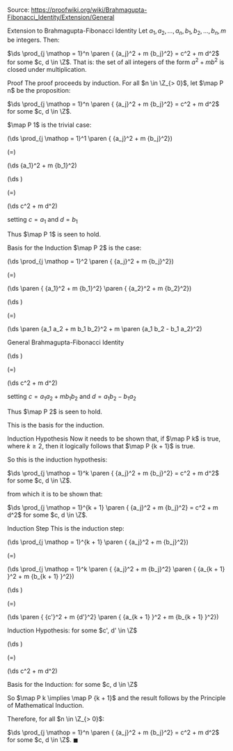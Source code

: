 # 

Source: https://proofwiki.org/wiki/Brahmagupta-Fibonacci_Identity/Extension/General



Extension to Brahmagupta-Fibonacci Identity
Let $a_1, a_2, \ldots, a_n, b_1, b_2, \ldots, b_n, m$ be integers.
Then:

$\ds \prod_{j \mathop = 1}^n \paren { {a_j}^2 + m {b_j}^2} = c^2 + m d^2$
for some $c, d \in \Z$.
That is: the set of all integers of the form $a^2 + m b^2$ is closed under multiplication.


Proof
The proof proceeds by induction.
For all $n \in \Z_{> 0}$, let $\map P n$ be the proposition:

$\ds \prod_{j \mathop = 1}^n \paren { {a_j}^2 + m {b_j}^2} = c^2 + m d^2$
for some $c, d \in \Z$.

$\map P 1$ is the trivial case:














\(\ds \prod_{j \mathop = 1}^1 \paren { {a_j}^2 + m {b_j}^2}\)

\(=\)







\(\ds {a_1}^2 + m {b_1}^2\)




















\(\ds \)

\(=\)







\(\ds c^2 + m d^2\)





setting $c = a_1$ and $d = b_1$



Thus $\map P 1$ is seen to hold.


Basis for the Induction
$\map P 2$ is the case:














\(\ds \prod_{j \mathop = 1}^2 \paren { {a_j}^2 + m {b_j}^2}\)

\(=\)







\(\ds \paren { {a_1}^2 + m {b_1}^2} \paren { {a_2}^2 + m {b_2}^2}\)




















\(\ds \)

\(=\)







\(\ds \paren {a_1 a_2 + m b_1 b_2}^2 + m \paren {a_1 b_2 - b_1 a_2}^2\)





General Brahmagupta-Fibonacci Identity














\(\ds \)

\(=\)







\(\ds c^2 + m d^2\)





setting $c = a_1 a_2 + m b_1 b_2$ and $d = a_1 b_2 - b_1 a_2$



Thus $\map P 2$ is seen to hold.

This is the basis for the induction.


Induction Hypothesis
Now it needs to be shown that, if $\map P k$ is true, where $k \ge 2$, then it logically follows that $\map P {k + 1}$ is true.

So this is the induction hypothesis:

$\ds \prod_{j \mathop = 1}^k \paren { {a_j}^2 + m {b_j}^2} = c^2 + m d^2$
for some $c, d \in \Z$.

from which it is to be shown that:

$\ds \prod_{j \mathop = 1}^{k + 1} \paren { {a_j}^2 + m {b_j}^2} = c^2 + m d^2$
for some $c, d \in \Z$.


Induction Step
This is the induction step:















\(\ds \prod_{j \mathop = 1}^{k + 1} \paren { {a_j}^2 + m {b_j}^2}\)

\(=\)







\(\ds \prod_{j \mathop = 1}^k \paren { {a_j}^2 + m {b_j}^2} \paren { {a_{k + 1} }^2 + m {b_{k + 1} }^2}\)




















\(\ds \)

\(=\)







\(\ds \paren { {c'}^2 + m {d'}^2} \paren { {a_{k + 1} }^2 + m {b_{k + 1} }^2}\)





Induction Hypothesis: for some $c', d' \in \Z$














\(\ds \)

\(=\)







\(\ds c^2 + m d^2\)





Basis for the Induction: for some $c, d \in \Z$




So $\map P k \implies \map P {k + 1}$ and the result follows by the Principle of Mathematical Induction.

Therefore, for all $n \in \Z_{> 0}$:

$\ds \prod_{j \mathop = 1}^n \paren { {a_j}^2 + m {b_j}^2} = c^2 + m d^2$
for some $c, d \in \Z$.
$\blacksquare$





